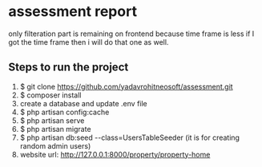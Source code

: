 # assessment report
only filteration part is remaining on frontend because time frame is less
if I got the time frame then i will do that one as well.

## Steps to run the project
1. $ git clone https://github.com/yadavrohitneosoft/assessment.git
2. $ composer install 
3. create a database and update .env file
4. $ php artisan config:cache
5. $ php artisan serve
6. $ php artisan migrate
7. $ php artisan db:seed --class=UsersTableSeeder  (it is for creating random admin users)
8. website url: http://127.0.0.1:8000/property/property-home